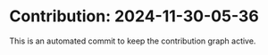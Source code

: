 # Contribution: 2024-11-30-05-36
This is an automated commit to keep the contribution graph active.
